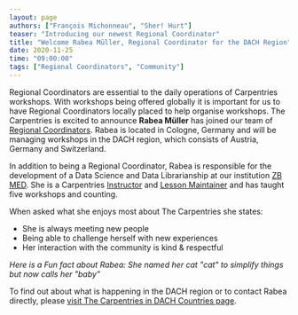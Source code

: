 ```yaml
---
layout: page
authors: ["François Michonneau", "Sher! Hurt"]
teaser: "Introducing our newest Regional Coordinator"
title: "Welcome Rabea Müller, Regional Coordinator for the DACH Region"
date: 2020-11-25
time: "09:00:00"
tags: ["Regional Coordinators", "Community"]
---
```


Regional Coordinators are essential to the daily operations of Carpentries workshops. With workshops being offered globally it is important for us to have Regional Coordinators locally placed to help organise workshops. The Carpentries is excited to announce **Rabea Müller** has joined our team of [Regional Coordinators](https://carpentries.org/regionalcoordinators/). Rabea is located in Cologne, Germany and will be managing workshops in the DACH region, which consists of Austria, Germany and Switzerland.

In addition to being a Regional Coordinator, Rabea is responsible for the development of a Data Science and Data Librarianship at our institution [ZB MED](https://www.zbmed.de/). She is a Carpentries [Instructor](carpentries.org/instructors/) and [Lesson Maintainer](https://carpentries.org/maintainers/) and has taught five workshops and counting.

When asked what she enjoys most about The Carpentries she states:
- She is always meeting new people
- Being able to challenge herself with new experiences
- Her interaction with the community is kind & respectful

*Here is a Fun fact about Rabea: She named her cat "cat" to simplify things but now calls her "baby"​*

To find out about what is happening in the DACH region or to contact Rabea directly, please [visit The Carpentries in DACH Countries page](https://carpentries.org/regions_dach/).
